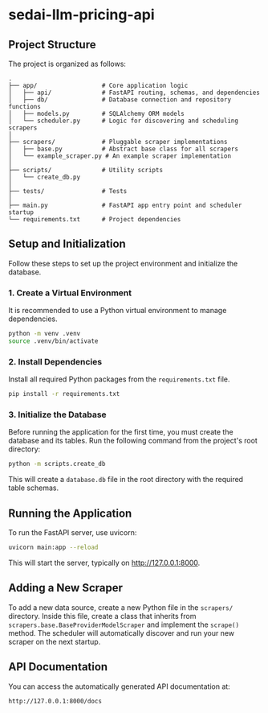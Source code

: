 # sedai-llm-pricing-api

## Project Structure

The project is organized as follows:

```
.
├── app/                  # Core application logic
│   ├── api/              # FastAPI routing, schemas, and dependencies
│   ├── db/               # Database connection and repository functions
│   ├── models.py         # SQLAlchemy ORM models
│   └── scheduler.py      # Logic for discovering and scheduling scrapers
│
├── scrapers/             # Pluggable scraper implementations
│   ├── base.py           # Abstract base class for all scrapers
│   └── example_scraper.py # An example scraper implementation
│
├── scripts/              # Utility scripts
│   └── create_db.py
│
├── tests/                # Tests
│
├── main.py               # FastAPI app entry point and scheduler startup
└── requirements.txt      # Project dependencies
```

## Setup and Initialization

Follow these steps to set up the project environment and initialize the database.

### 1. Create a Virtual Environment

It is recommended to use a Python virtual environment to manage dependencies.

```bash
python -m venv .venv
source .venv/bin/activate
```

### 2. Install Dependencies

Install all required Python packages from the `requirements.txt` file.

```bash
pip install -r requirements.txt
```

### 3. Initialize the Database

Before running the application for the first time, you must create the database and its tables. Run the following command from the project's root directory:

```bash
python -m scripts.create_db
```

This will create a `database.db` file in the root directory with the required table schemas.

## Running the Application

To run the FastAPI server, use uvicorn:

```bash
uvicorn main:app --reload
```

This will start the server, typically on http://127.0.0.1:8000.

## Adding a New Scraper

To add a new data source, create a new Python file in the `scrapers/` directory. Inside this file, create a class that inherits from `scrapers.base.BaseProviderModelScraper` and implement the `scrape()` method. The scheduler will automatically discover and run your new scraper on the next startup.

## API Documentation

You can access the automatically generated API documentation at:
```
http://127.0.0.1:8000/docs
```

